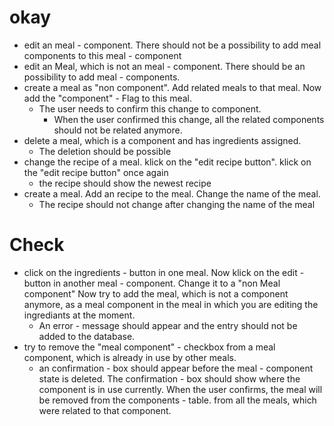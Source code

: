 # okay
- edit an meal - component. There should not be a possibility to add meal components to this meal - component
- edit an Meal, which is not an meal - component. There should be an possibility to add meal - components.
- create a meal as "non component". Add related meals to that meal. Now add the "component" - Flag to this meal.
    - The user needs to confirm this change to component.
        - When the user confirmed this change, all the related components should not be related anymore.
- delete a meal, which is a component and has ingredients assigned.
    - The deletion should be possible
- change the recipe of a meal. klick on the "edit recipe button". klick on the "edit recipe button" once again
    - the recipe should show the newest recipe
- create a meal. Add an recipe to the meal. Change the name of the meal. 
    - The recipe should not change after changing the name of the meal

# Check
- click on the ingredients - button in one meal. Now klick on the edit - button in another meal - component. Change it to a "non Meal component"
Now try to add the meal, which is not a component anymore, as a meal component in the meal in which you are editing the ingrediants at the moment.
    - An error - message should appear and the entry should not be added to the database.
- try to remove the "meal component" - checkbox from a meal component, which is already in use by other meals.
    - an confirmation - box should appear before the meal - component state is deleted. The confirmation - box should show where the component is in use currently. When the user confirms, the meal will be removed from the components - table.
    from all the meals, which were related to that component.
